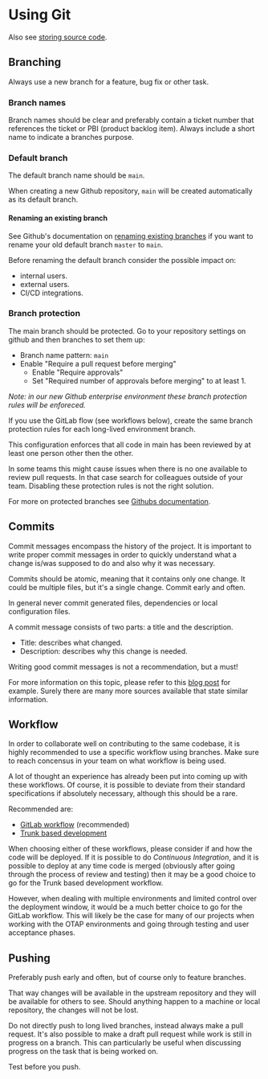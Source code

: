# Using Git
Also see [storing source code](storing-source-code.md).

## Branching
Always use a new branch for a feature, bug fix or other task. 

### Branch names
Branch names should be clear and preferably contain a ticket number that references the ticket or PBI (product backlog item). Always include a short name to indicate a branches purpose.

### Default branch
The default branch name should be `main`. 

When creating a new Github repository, `main` will be created automatically as its default branch. 

#### Renaming an existing branch
See Github's documentation on [renaming existing branches](https://github.com/github/renaming#renaming-existing-branches) if you want to rename your old default branch `master` to `main`. 

Before renaming the default branch consider the possible impact on:
- internal users.
- external users.
- CI/CD integrations.

### Branch protection

The main branch should be protected. Go to your repository settings on github and then branches to set them up:
- Branch name pattern: `main`
- Enable "Require a pull request before merging"
  - Enable "Require approvals"
  - Set "Required number of approvals before merging" to at least 1. 

_Note: in our new Github enterprise environment these branch protection rules will be enforeced._

If you use the GitLab flow (see workflows below), create the same branch protection rules for each long-lived environment branch. 

This configuration enforces that all code in main has been reviewed by at least one person other then the other. 

In some teams this might cause issues when there is no one available to review pull requests. In that case search for colleagues outside of your team. Disabling these protection rules is not the right solution.

For more on protected branches see [Githubs documentation](https://docs.github.com/en/repositories/configuring-branches-and-merges-in-your-repository/defining-the-mergeability-of-pull-requests/about-protected-branches).

## Commits
Commit messages encompass the history of the project. It is important to write proper commit messages in order to quickly understand what a change is/was supposed to do and also why it was necessary.

Commits should be atomic, meaning that it contains only one change. It could be multiple files, but it's a single change. Commit early and often.

In general never commit generated files, dependencies or local configuration files. 

A commit message consists of two parts: a title and the description. 
- Title: describes what changed.
- Description: describes why this change is needed.

Writing good commit messages is not a recommendation, but a must!

For more information on this topic, please refer to this [blog post](https://initialcommit.com/blog/git-commit-messages-best-practices)
for example. Surely there are many more sources available that state similar information.


## Workflow
In order to collaborate well on contributing to the same codebase, it is highly recommended to use a specific workflow using branches. Make sure to reach concensus in your team on what workflow is being used.

A lot of thought an experience has already been put into coming up with these workflows. Of course, it is possible to deviate from their standard specifications if absolutely necessary, although this should be a rare.

Recommended are:
- [GitLab workflow](https://docs.gitlab.com/ee/topics/gitlab_flow.html) (recommended)
- [Trunk based development](https://www.atlassian.com/continuous-delivery/continuous-integration/trunk-based-development)

When choosing either of these workflows, please consider if and how the code will be deployed. If it is possible to do _Continuous Integration_, and it is possible to deploy at any time code is merged (obviously after going through the process of review and testing) then it may be a good choice to go for the Trunk based development
workflow.

However, when dealing with multiple environments and limited control over the deployment window, it would be a much better choice to go for the GitLab workflow. This will likely be the case for many of our projects when working with the OTAP environments and going through testing and user acceptance phases.


## Pushing
Preferably push early and often, but of course only to feature branches.  

That way changes will be available in the upstream repository and they will be available for others to see. Should anything happen to a machine or local repository, the changes will not be lost.

Do not directly push to long lived branches, instead always make a pull request. It's also possible to make a draft pull request while work is still in progress on a branch. This can particularly be useful when discussing progress on the task that is being worked on.

Test before you push.
